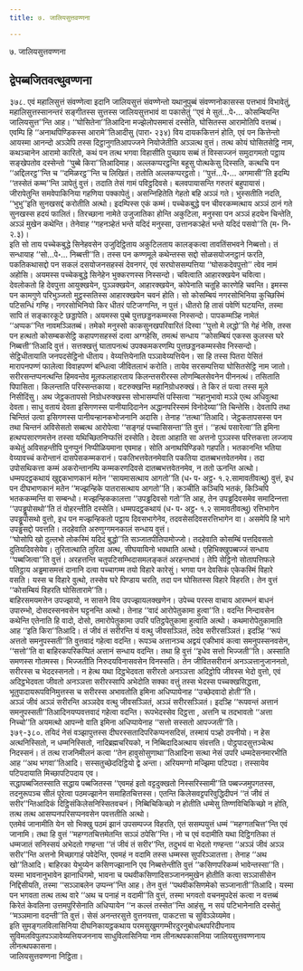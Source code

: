 ```yaml
---
title: ७. जालियसुत्तवण्णना

---
```

७. जालियसुत्तवण्णना  


## द्वेपब्बजितवत्थुवण्णना

३७८. एवं महालिसुत्तं संवण्णेत्वा इदानि जालियसुत्तं संवण्णेन्तो यथानुपुब्बं संवण्णनोकासस्स पत्तभावं विभावेतुं, महालिसुत्तस्सानन्तरं सङ्गीतस्स सुत्तस्स जालियसुत्तभावं वा पकासेतुं ‘‘एवं मे सुतं…पे॰… कोसम्बियन्ति जालियसुत्त’’न्ति आह। ‘‘घोसितेना’’तिआदिना मज्झेलोपसमासं दस्सेति, घोसितस्स आरामोतिपि वत्तब्बं। एवम्पि हि ‘‘अनाथपिण्डिकस्स आरामे’’तिआदीसु (पारा॰ २३४) विय दायककित्तनं होति, एवं पन कित्तेन्तो आयस्मा आनन्दो अञ्‍ञेपि तस्स दिट्ठानुगतिआपज्‍जने नियोजेतीति अञ्‍ञत्थ वुत्तं। तत्थ कोयं घोसितसेट्ठि नाम, कथञ्‍चानेन आरामो कारितो, कथं पन तत्थ भगवा विहासीति पुच्छाय सब्बं तं विस्सज्‍जनं समुदागमतो पट्ठाय सङ्खेपतोव दस्सेन्तो ‘‘पुब्बे किरा’’तिआदिमाह। अल्‍लकप्परट्ठन्ति बहूसु पोत्थकेसु दिस्सति, कत्थचि पन ‘‘अद्दिलरट्ठ’’न्ति च ‘‘दमिळरट्ठ’’न्ति च लिखितं। ततोति अल्‍लकप्परट्ठतो। ‘‘पुत्तं…पे॰… अगमासी’’ति इदम्पि ‘‘तस्सेतं कम्म’’न्ति ञापेतुं वुत्तं। तदाति तेसं गामं पविट्ठदिवसे। बलवपायासन्ति गरुतरं बहुपायासं। जीरापेतुन्ति समवेपाकिनिया गहणिया पक्‍कापेतुं। असन्‍निहितेति गेहतो बहि अञ्‍ञं गते। भुस्सतीति नदति, ‘‘भुभु’’इति सुनखसद्दं करोतीति अत्थो। इदम्पिस्स एकं कम्मं। पच्‍चेकबुद्धे पन चीवरकम्मत्थाय अञ्‍ञं ठानं गते सुनखस्स हदयं फालितं। तिरच्छाना नामेते उजुजातिका होन्ति अकुटिला, मनुस्सा पन अञ्‍ञं हदयेन चिन्तेति, अञ्‍ञं मुखेन कथेन्ति। तेनेवाह ‘‘गहनञ्हेतं भन्ते यदिदं मनुस्सा, उत्तानकञ्हेतं भन्ते यदिदं पसवो’’ति (म॰ नि॰ २.३)।  
इति सो ताय पच्‍चेकबुद्धे सिनेहवसेन उजुदिट्ठिताय अकुटिलताय कालङ्कत्वा तावतिंसभवने निब्बत्तो। तं सन्धायाह ‘‘सो…पे॰… निब्बत्ती’’ति। तस्स पन कण्णमूले कथेन्तस्स सद्दो सोळसयोजनट्ठानं फरति, पकतिकथासद्दो पन सकलं दसयोजनसहस्सं देवनगरं, एवं सरघोससम्पत्तिया ‘‘घोसकदेवपुत्तो’’ त्वेव नामं अहोसि। अयमस्स पच्‍चेकबुद्धे सिनेहेन भुक्‍करणस्स निस्सन्दो। चवित्वाति आहारक्खयेन चवित्वा। देवलोकतो हि देवपुत्ता आयुक्खयेन, पुञ्‍ञक्खयेन, आहारक्खयेन, कोपेनाति चतूहि कारणेहि चवन्ति। इमस्स पन कामगुणे परिभुञ्‍जतो मुट्ठस्सतिस्स आहारक्खयेन चवनं होति। सो कोसम्बियं नगरसोभिनिया कुच्छिस्मिं पटिसन्धिं गण्हि। नगरसोभिनियो किर धीतरं पटिजग्गन्ति, न पुत्तं। धीतरो हि तासं पवेणिं घटयन्ति, तस्मा सापि तं सङ्कारकूटे छड्डापेति। अयमस्स पुब्बे पुत्तछड्डनकम्मस्स निस्सन्दो। पापकम्मञ्हि नामेतं ‘‘अप्पक’’न्ति नावमञ्‍ञितब्बं। तमेको मनुस्सो काकसुनखपरिवारितं दिस्वा ‘‘पुत्तो मे लद्धो’’ति गेहं नेसि, तस्स पन हत्थतो कोसम्बकसेट्ठि कहापणसहस्सं दत्वा अग्गहेसि, तमत्थं सन्धाय ‘‘कोसम्बियं एकस्स कुलस्स घरे निब्बत्ती’’तिआदि वुत्तं। सत्तक्खत्तुं घातापनत्थं उपक्‍कमकरणम्पि पुत्तछड्डनकम्मस्सेव निस्सन्दो। सेट्ठिधीतायाति जनपदसेट्ठिनो धीताय। वेय्यत्तियेनाति पञ्‍ञावेय्यत्तियेन। सा हि तस्स पितरा पेसितं मारापनपण्णं फालेत्वा विवाहपण्णं बन्धित्वा जीवितलाभं करोति। तायेव सरसम्पत्तिया घोसितसेट्ठि नाम जातो।  
सरीरसन्तप्पनत्थन्ति हिमवन्तेव मूलफलाहारताय किलन्तसरीरस्स लोणम्बिलसेवनेन पीननत्थं। तसिताति पिपासिता। किलन्ताति परिस्सन्तकाया। वटरुक्खन्ति महानिग्रोधरुक्खं। ते किर तं पत्वा तस्स मूले निसीदिंसु। अथ जेट्ठकतापसो निग्रोधरुक्खस्स सोभासम्पत्तिं पस्सित्वा ‘‘महानुभावो मञ्‍ञे एत्थ अधिवुत्था देवता। साधु वतायं देवता इसिगणस्स पानीयादिदानेन अद्धानपरिस्समं विनोदेय्या’’ति चिन्तेसि। देवतापि तथा चिन्तितं उत्वा इसिगणस्स पानीयन्हानकभोजनानि अदासि। तेनाह ‘‘तत्था’’तिआदि। जेट्ठकतापसस्स पन तथा चिन्तनं अविसेसतो सब्बत्थ आरोपेत्वा ‘‘सङ्गहं पच्‍चासिसन्ता’’ति वुत्तं। ‘‘हत्थं पसारेत्वा’’ति इमिना हत्थप्पसारणमत्तेन तस्सा यथिच्छितनिप्फत्तिं दस्सेति। देवता आहाति सा अत्तनो पुञ्‍ञस्स परित्तकत्ता लज्‍जाय कथेतुं अविसहन्तीपि पुनप्पुनं निप्पीळियमाना एवमाह। सोति अनाथपिण्डिको गहपति। भतकानन्ति भतिया वेय्यावच्‍चं करोन्तानं दासपेसकम्मकरानं। पकतिभत्तवेतनमेवाति पकतिया दातब्बभत्तवेतनमेव। तदा उपोसथिकत्ता कम्मं अकरोन्तानम्पि कम्मकरणदिवसे दातब्बभत्तवेतनमेव, न ततो ऊनन्ति अत्थो। धम्मपदट्ठकथायं खुद्दकभाणकानं मतेन ‘‘सायमासत्थाय आगतो’’ति (ध॰ प॰ अट्ठ॰ १.२.सामावतीवत्थु) वुत्तं, इध पन दीघभाणकानं मतेन ‘‘मज्झन्हिके पातरासत्थाय आगतो’’ति। कञ्‍चीति कञ्‍चिपि भतकं, किञ्‍चिपि भतककम्मन्ति वा सम्बन्धो। मज्झन्हिककालत्ता ‘‘उपड्ढदिवसो गतो’’ति आह, तेन उपड्ढदिवसमेव समादिन्‍नत्ता ‘‘उपड्ढूपोसथो’’ति तं वोहरन्तीति दस्सेति। धम्मपदट्ठकथायं (ध॰ प॰ अट्ठ॰ १.२ सामावतीवत्थु) रत्तिभागेन उपड्ढूपोसथो वुत्तो, इध पन मज्झन्हिकतो पट्ठाय दिवसभागेनेव, तदवसेसदिवसरत्तिभागेन वा। असमेपि हि भागे उपड्ढसद्दो पवत्तति। तदहेवाति अरुणुग्गमनकालं सन्धाय वुत्तं।  
‘‘घोसोपि खो दुल्‍लभो लोकस्मिं यदिदं बुद्धो’’ति सञ्‍जातपीतिपामोज्‍जो। तदहेवाति कोसम्बिं पत्तदिवसतो दुतियदिवसेयेव। तुरितात्थाति तुरिता अत्थ, सीघयायिनो भवथाति अत्थो। एहिभिक्खुपब्बज्‍जं सन्धाय ‘‘पब्बजित्वा’’ति वुत्तं। अरहत्तन्ति चतुपटिसम्भिदासमलङ्कतं अरहन्तभावं। तेपि सेट्ठिनो सोतापत्तिफले पतिट्ठाय अड्ढमासमत्तं दानानि दत्वा पच्‍चागम्म तयो विहारे कारेसुं। भगवा पन देवसिकं एकेकस्मिं विहारे वसति। यस्स च विहारे वुत्थो, तस्सेव घरे पिण्डाय चरति, तदा पन घोसितस्स विहारे विहरति। तेन वुत्तं ‘‘कोसम्बियं विहरति घोसितारामे’’ति।  
बाहिरसमयमत्तेन उपज्झायो, न सासने विय उपज्झायलक्खणेन। उपेच्‍च परस्स वाचाय आरम्भनं बाधनं उपारम्भो, दोसदस्सनवसेन घट्टनन्ति अत्थो। तेनाह ‘‘वादं आरोपेतुकामा हुत्वा’’ति। वदन्ति निन्दावसेन कथेन्ति एतेनाति हि वादो, दोसो, तमारोपेतुकामा उपरि पतिट्ठपेतुकामा हुत्वाति अत्थो। कथमारोपेतुकामाति आह ‘‘इति किरा’’तिआदि। तं जीवं तं सरीरन्ति यं वत्थु जीवसञ्‍ञितं, तदेव सरीरसञ्‍ञितं। इदञ्हि ‘‘रूपं अत्ततो समनुपस्सती’’ति वुत्तवादं गहेत्वा वदन्ति। रूपञ्‍च अत्तानञ्‍च अद्वयं एकीभावं कत्वा समनुपस्सनवसेन, ‘‘सत्तो’’ति वा बाहिरकपरिकप्पितं अत्तानं सन्धाय वदन्ति। तथा हि वुत्तं ‘‘इधेव सत्तो भिज्‍जती’’ति। अस्साति समणस्स गोतमस्स। भिज्‍जतीति निरुदयविनासवसेन विनस्सति। तेन जीवितसरीरानं अनञ्‍ञत्तानुजाननतो, सरीरस्स च भेददस्सनतो। न हेत्थ यथा दिट्ठभेदवता सरीरतो अनञ्‍ञत्ता अदिट्ठोपि जीवस्स भेदो वुत्तो, एवं अदिट्ठभेदवता जीवतो अनञ्‍ञत्ता सरीरस्सापि अभेदोति सक्‍का वत्तुं तस्स भेदस्स पच्‍चक्खसिद्धत्ता, भूतुपादायरूपविनिमुत्तस्स च सरीरस्स अभावतोति इमिना अधिप्पायेनाह ‘‘उच्छेदवादो होती’’ति।  
अञ्‍ञं जीवं अञ्‍ञं सरीरन्ति अञ्‍ञदेव वत्थु जीवसञ्‍ञितं, अञ्‍ञं सरीरसञ्‍ञितं। इदञ्हि ‘‘रूपवन्तं अत्तानं समनुपस्सती’’तिआदिनयप्पवत्तवादं गहेत्वा वदन्ति। रूपभेदस्सेव दिट्ठत्ता , अत्तनि च तदभावतो ‘‘अत्ता निच्‍चो’’ति अयमत्थो आपन्‍नो वाति इमिना अधिप्पायेनाह ‘‘सत्तो सस्सतो आपज्‍जती’’ति।  
३७९-३८०. तयिदं नेसं वञ्झापुत्तस्स दीघरस्सतादिपरिकप्पनसदिसं, तस्मायं पञ्हो ठपनीयो। न हेस अत्थनिस्सितो, न धम्मनिस्सितो, नादिब्रह्मचरियको, न निब्बिदादिअत्थाय संवत्तति। पोट्ठपादसुत्तञ्‍चेत्थ निदस्सनं। तं तत्थ राजनिमीलनं कत्वा ‘‘तेन हावुसोसुणाथा’’तिआदिना सत्था नेसं उपरि धम्मदेसनमारभीति आह ‘‘अथ भगवा’’तिआदि। सस्सतुच्छेददिट्ठियो द्वे अन्ता। अरियमग्गो मज्झिमा पटिपदा। तस्सायेव पटिपदायाति मिच्छापटिपदाय एव।  
सद्धापब्बजितस्साति सद्धाय पब्बजितस्स ‘‘एवमहं इतो वट्टदुक्खतो निस्सरिस्सामी’’ति पब्बज्‍जमुपगतस्स, तदनुरूपञ्‍च सीलं पूरेत्वा पठमज्झानेन समाहितचित्तस्स। एतन्ति किलेसवट्टपरिवुद्धिदीपनं ‘‘तं जीवं तं सरीर’’न्तिआदिकं दिट्ठिसंकिलेसनिस्सितवचनं। निब्बिचिकिच्छो न होतीति धम्मेसु तिण्णविचिकिच्छो न होति, तत्थ तत्थ आसप्पनपरिसप्पनवसेन पवत्ततीति अत्थो।  
एतमेवं जानामीति येन सो भिक्खु पठमं झानं उपसम्पज्‍ज विहरति, एतं ससम्पयुत्तं धम्मं ‘‘महग्गतचित्त’’न्ति एवं जानामि। तथा हि वुत्तं ‘‘महग्गतचित्तमेतन्ति सञ्‍ञं ठपेसि’’न्ति। नो च एवं वदामीति यथा दिट्ठिगतिका तं धम्मजातं सनिस्सयं अभेदतो गण्हन्ता ‘‘तं जीवं तं सरीर’’न्ति, तदुभयं वा भेदतो गण्हन्ता ‘‘अञ्‍ञं जीवं अञ्‍ञ सरीर’’न्ति अत्तनो मिच्छागाहं पवेदेन्ति, एवमहं न वदामि तस्स धम्मस्स सुपरिञ्‍ञातत्ता। तेनाह ‘‘अथ खो’’तिआदि। बाहिरका येभुय्येन कसिणज्झानानि एव निब्बत्तेन्तीति वुत्तं ‘‘कसिणपरिकम्मं भावेन्तस्सा’’ति। यस्मा भावनानुभावेन झानाधिगमो, भावना च पथवीकसिणादिसञ्‍जाननमुखेन होतीति कत्वा सञ्‍ञासीसेन निद्दिसीयति, तस्मा ‘‘सञ्‍ञाबलेन उप्पन्‍न’’न्ति आह। तेन वुत्तं ‘‘पथवीकसिणमेको सञ्‍जानाती’’तिआदि। यस्मा पन भगवता तत्थ तत्थ वारे ‘‘अथ च पनाहं न वदामी’’ति वुत्तं, तस्मा भगवतो वचनमुपदेसं कत्वा न वत्तब्बं किरेतं केवलिना उत्तमपुरिसेनाति अधिप्पायेन ‘‘न कल्‍लं तस्सेत’’न्ति आहंसु, न सयं पटिभानेनाति दस्सेतुं ‘‘मञ्‍ञमाना वदन्ती’’ति वुत्तं। सेसं अनन्तरसुत्ते वुत्तनयत्ता, पाकटत्ता च सुविञ्‍ञेय्यमेव।  
इति सुमङ्गलविलासिनिया दीघनिकायट्ठकथाय परमसुखुमगम्भीरदुरनुबोधत्थपरिदीपनाय सुविमलविपुलपञ्‍ञावेय्यत्तियजननाय साधुविलासिनिया नाम लीनत्थपकासनिया जालियसुत्तवण्णनाय लीनत्थपकासना।  
जालियसुत्तवण्णना निट्ठिता।  